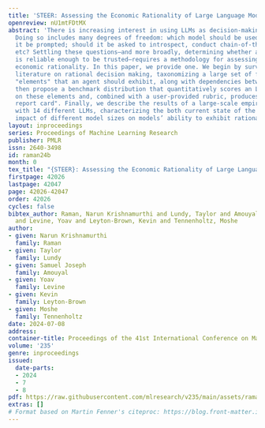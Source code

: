 ```yaml
---
title: 'STEER: Assessing the Economic Rationality of Large Language Models'
openreview: nU1mtFDtMX
abstract: 'There is increasing interest in using LLMs as decision-making "agents".
  Doing so includes many degrees of freedom: which model should be used; how should
  it be prompted; should it be asked to introspect, conduct chain-of-thought reasoning,
  etc? Settling these questions—and more broadly, determining whether an LLM agent
  is reliable enough to be trusted—requires a methodology for assessing such an agent’s
  economic rationality. In this paper, we provide one. We begin by surveying the economic
  literature on rational decision making, taxonomizing a large set of fine-grained
  "elements" that an agent should exhibit, along with dependencies between them. We
  then propose a benchmark distribution that quantitatively scores an LLMs performance
  on these elements and, combined with a user-provided rubric, produces a "rationality
  report card". Finally, we describe the results of a large-scale empirical experiment
  with 14 different LLMs, characterizing the both current state of the art and the
  impact of different model sizes on models’ ability to exhibit rational behavior.'
layout: inproceedings
series: Proceedings of Machine Learning Research
publisher: PMLR
issn: 2640-3498
id: raman24b
month: 0
tex_title: "{STEER}: Assessing the Economic Rationality of Large Language Models"
firstpage: 42026
lastpage: 42047
page: 42026-42047
order: 42026
cycles: false
bibtex_author: Raman, Narun Krishnamurthi and Lundy, Taylor and Amouyal, Samuel Joseph
  and Levine, Yoav and Leyton-Brown, Kevin and Tennenholtz, Moshe
author:
- given: Narun Krishnamurthi
  family: Raman
- given: Taylor
  family: Lundy
- given: Samuel Joseph
  family: Amouyal
- given: Yoav
  family: Levine
- given: Kevin
  family: Leyton-Brown
- given: Moshe
  family: Tennenholtz
date: 2024-07-08
address:
container-title: Proceedings of the 41st International Conference on Machine Learning
volume: '235'
genre: inproceedings
issued:
  date-parts:
  - 2024
  - 7
  - 8
pdf: https://raw.githubusercontent.com/mlresearch/v235/main/assets/raman24b/raman24b.pdf
extras: []
# Format based on Martin Fenner's citeproc: https://blog.front-matter.io/posts/citeproc-yaml-for-bibliographies/
---
```

